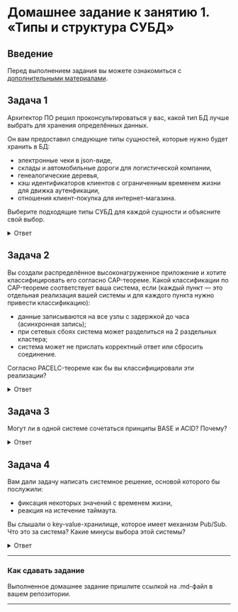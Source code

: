 # Домашнее задание к занятию 1. «Типы и структура СУБД»

## Введение

Перед выполнением задания вы можете ознакомиться с 
[дополнительными материалами](https://github.com/netology-code/virt-homeworks/tree/virt-11/additional).

## Задача 1

Архитектор ПО решил проконсультироваться у вас, какой тип БД 
лучше выбрать для хранения определённых данных.

Он вам предоставил следующие типы сущностей, которые нужно будет хранить в БД:

- электронные чеки в json-виде,
- склады и автомобильные дороги для логистической компании,
- генеалогические деревья,
- кэш идентификаторов клиентов с ограниченным временем жизни для движка аутенфикации,
- отношения клиент-покупка для интернет-магазина.

Выберите подходящие типы СУБД для каждой сущности и объясните свой выбор.

<details>
<summary>Ответ</summary>

- электронные чеки в json-виде - ClickHouse, Kassandra, Hbase. Т.к. в этих БД храние данные организованно так, что каждая колонка имее свой набор полей.
- склады и автомобильные дороги для логистической компании - мне кажется, что для складов можно использовать реляционную СУБД, т.к. на этапе разработки можем прогнозировать схему хранения данных.
- генеалогические деревья - Neo4j, OrientDB. Т.к. эти БД хранят связи между объектами.
- кэш идентификаторов клиентов с ограниченным временем жизни для движка аутенфикации - Redis, Berkley DB, Memcached. Т.к. вышеперечисленные БД хранят данные в форме key - value
- отношения клиент-покупка для интернет-магазина - MongoDB, CouchDB. Т.к. эти БД являются документоориентированными.

</details>


## Задача 2

Вы создали распределённое высоконагруженное приложение и хотите классифицировать его согласно 
CAP-теореме. Какой классификации по CAP-теореме соответствует ваша система, если 
(каждый пункт — это отдельная реализация вашей системы и для каждого пункта нужно привести классификацию):

- данные записываются на все узлы с задержкой до часа (асинхронная запись);
- при сетевых сбоях система может разделиться на 2 раздельных кластера;
- система может не прислать корректный ответ или сбросить соединение.

Согласно PACELC-теореме как бы вы классифицировали эти реализации?

<details>
<summary>Ответ</summary>

- данные записываются на все узлы с задержкой до часа (асинхронная запись) - AP-система (Availability + Partition tolerance — Consistency)
    AP-система может быть представлена кластером из нескольких узлов, каждый из которых может принимать данные, но не обязуется в тот же момент распространять их на другие сервера. Такая система отлично справляется с отказами нескольких узлов, но, когда они снова начинают работать, возможна выдача пользователям старых данных.

- при сетевых сбоях система может разделиться на 2 раздельных кластера - CP-система (Consistency + Partition tolerance — Availability)
    CP – это система с несколькими синхронно обновляемыми мастер-базами.

- система может не прислать корректный ответ или сбросить соединение - CP-система (Consistency + Partition tolerance — Availability)
    В каждый момент обеспечивает целостность данных и способна работать в условиях распада в ущерб доступности, не выдавая отклик на запрос.

</details>


## Задача 3

Могут ли в одной системе сочетаться принципы BASE и ACID? Почему?

<details>
<summary>Ответ</summary>

Да, например MongoDB.

</details>


## Задача 4

Вам дали задачу написать системное решение, основой которого бы послужили:

- фиксация некоторых значений с временем жизни,
- реакция на истечение таймаута.

Вы слышали о key-value-хранилище, которое имеет механизм Pub/Sub. 
Что это за система? Какие минусы выбора этой системы?

<details>
<summary>Ответ</summary>

В данном случае можно использовать Redis. Redis является key-value хранилищем.
Минусы Redis:
- Высокие требования к оперативной памяти
- Консистентность данных
- Однопоточный режим работы

</details>


---

### Как cдавать задание

Выполненное домашнее задание пришлите ссылкой на .md-файл в вашем репозитории.

---

